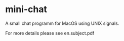 # mini-chat

A small chat programm for MacOS using UNIX signals.

For more details please see en.subject.pdf
